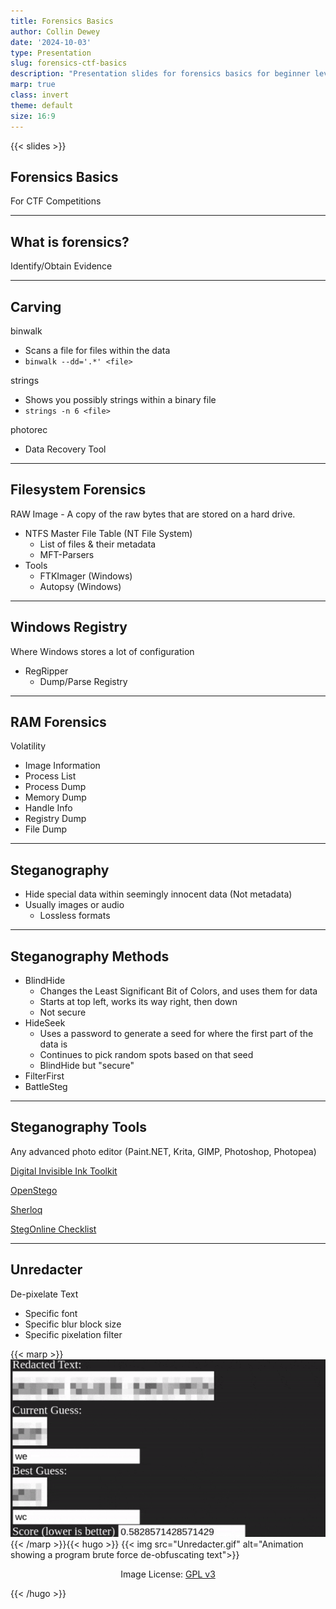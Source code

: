 ```yaml
---
title: Forensics Basics
author: Collin Dewey
date: '2024-10-03'
type: Presentation
slug: forensics-ctf-basics
description: "Presentation slides for forensics basics for beginner level Capture The Flag style cybersecurity challenges."
marp: true
class: invert
theme: default
size: 16:9
---
```


<link rel="stylesheet" href="../presentations.css">
{{< slides >}}

## Forensics Basics
<!-- _footer: By Collin Dewey-->

For CTF Competitions

---

## What is forensics?

Identify/Obtain Evidence

---

## Carving

binwalk

- Scans a file for files within the data
- `binwalk --dd='.*' <file>`

strings

- Shows you possibly strings within a binary file
- `strings -n 6 <file>`

photorec

- Data Recovery Tool

---

## Filesystem Forensics

RAW Image - A copy of the raw bytes that are stored on a hard drive.

- NTFS Master File Table (NT File System)
    - List of files & their metadata
    - MFT-Parsers
- Tools
    - FTKImager (Windows)
    - Autopsy (Windows)

---

## Windows Registry

Where Windows stores a lot of configuration

- RegRipper
    - Dump/Parse Registry

---

## RAM Forensics

Volatility

- Image Information
- Process List
- Process Dump
- Memory Dump
- Handle Info
- Registry Dump
- File Dump

---

## Steganography

- Hide special data within seemingly innocent data (Not metadata)
- Usually images or audio
    - Lossless formats

---

## Steganography Methods
- BlindHide
    - Changes the Least Significant Bit of Colors, and uses them for data
    - Starts at top left, works its way right, then down
    - Not secure
- HideSeek
    - Uses a password to generate a seed for where the first part of the data is
    - Continues to pick random spots based on that seed
    - BlindHide but "secure"
- FilterFirst
- BattleSteg

---

## Steganography Tools

Any advanced photo editor (Paint.NET, Krita, GIMP, Photoshop, Photopea)

[Digital Invisible Ink Toolkit](https://diit.sourceforge.net/)

[OpenStego](https://www.openstego.com/)

[Sherloq](https://github.com/GuidoBartoli/sherloq)

[StegOnline Checklist](https://georgeom.net/StegOnline/checklist)

---

## Unredacter

De-pixelate Text
- Specific font
- Specific blur block size
- Specific pixelation filter

{{< marp >}}
![bg right contain](Unredacter.gif)
{{< /marp >}}{{< hugo >}}
{{< img src="Unredacter.gif" alt="Animation showing a program brute force de-obfuscating text">}}
<p style="text-align: center">
Image License: <a href="https://www.gnu.org/licenses/gpl-3.0-standalone.html">GPL v3</a>
</p>
{{< /hugo >}}
